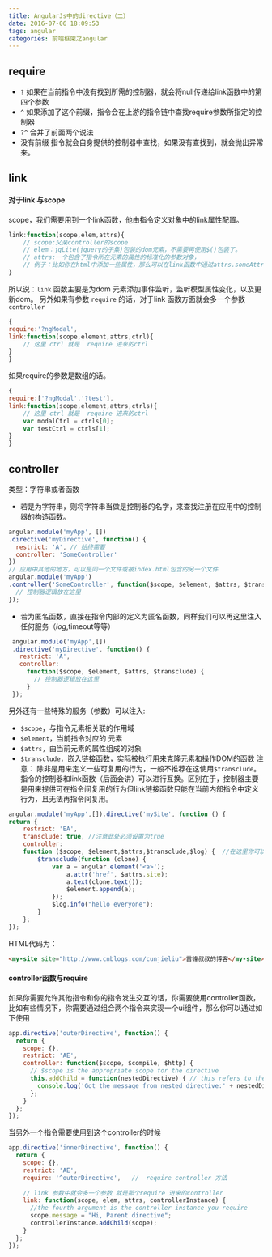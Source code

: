 ```yaml
---
title: AngularJs中的directive（二）
date: 2016-07-06 18:09:53
tags: angular
categories: 前端框架之angular
---
```


## require ##

- `?` 如果在当前指令中没有找到所需的控制器，就会将null传递给link函数中的第四个参数
- `^` 如果添加了这个前缀，指令会在上游的指令链中查找require参数所指定的控制器
- `?^` 合并了前面两个说法
- 没有前缀  指令就会自身提供的控制器中查找，如果没有查找到，就会抛出异常来。

<!-- more -->

## link ##
#### 对于link 与scope ####
scope，我们需要用到一个link函数，他由指令定义对象中的link属性配置。
```javascript
link:function(scope,elem,attrs){
    // scope:父亲controller的scope
    // elem：jqLite(jquery的子集)包装的dom元素，不需要再使用$()包装了。
    // attrs:一个包含了指令所在元素的属性的标准化的参数对象，
    // 例子：比如你在html中添加一些属性，那么可以在link函数中通过attrs.someAttribute来使用他。
}
```
所以说：`link` 函数主要是为dom 元素添加事件监听，监听模型属性变化，以及更新dom。
另外如果有参数 `require` 的话，对于link 函数方面就会多一个参数 `controller` 
```javascript
{
require:'?ngModal',
link:function(scope,element,attrs,ctrl){
    // 这里 ctrl 就是  require 进来的ctrl
}
}
```
如果require的参数是数组的话。
```javascript
{
require:['?ngModal','?test'],
link:function(scope,element,attrs,ctrls){
    // 这里 ctrl 就是  require 进来的ctrl
    var modalCtrl = ctrls[0];
    var testCtrl = ctrls[1];
}
}
```
## controller ##
类型：字符串或者函数
- 若是为字符串，则将字符串当做是控制器的名字，来查找注册在应用中的控制器的构造函数。
```javascript
angular.module('myApp', [])   
.directive('myDirective', function() {   
  restrict: 'A', // 始终需要  
  controller: 'SomeController'   
})   
// 应用中其他的地方，可以是同一个文件或被index.html包含的另一个文件  
angular.module('myApp')   
.controller('SomeController', function($scope, $element, $attrs, $transclude) {   
  // 控制器逻辑放在这里  
});
```
- 若为匿名函数，直接在指令内部的定义为匿名函数，同样我们可以再这里注入任何服务（$log,$timeout等等）
```javascript
 angular.module('myApp',[])   
 .directive('myDirective', function() {   
   restrict: 'A',   
   controller:   
     function($scope, $element, $attrs, $transclude) {   
       // 控制器逻辑放在这里  
     }   
 });
```
另外还有一些特殊的服务（参数）可以注入:
- `$scope`，与指令元素相关联的作用域
- `$element`，当前指令对应的 元素
- `$attrs`，由当前元素的属性组成的对象
- `$transclude`，嵌入链接函数，实际被执行用来克隆元素和操作DOM的函数
注意： 除非是用来定义一些可复用的行为，一般不推荐在这使用`$transclude`。         
指令的控制器和link函数（后面会讲）可以进行互换。区别在于，控制器主要是用来提供可在指令间复用的行为但link链接函数只能在当前内部指令中定义行为，且无法再指令间复用。
```javascript
angular.module('myApp',[]).directive('mySite', function () {  
return {  
    restrict: 'EA',  
    transclude: true, //注意此处必须设置为true  
    controller:  
    function ($scope, $element,$attrs,$transclude,$log) {  //在这里你可以注入你想注入的服务  
        $transclude(function (clone) {                
            var a = angular.element('<a>');  
                a.attr('href', $attrs.site);  
                a.text(clone.text());  
                $element.append(a);  
            });  
            $log.info("hello everyone");  
        }  
    };  
});
```
HTML代码为：
```html
<my-site site="http://www.cnblogs.com/cunjieliu">雷锋叔叔的博客</my-site>
```
#### controller函数与require ####
如果你需要允许其他指令和你的指令发生交互的话，你需要使用controller函数，比如有些情况下，你需要通过组合两个指令来实现一个ui组件，那么你可以通过如下使用
```javascript
app.directive('outerDirective', function() {
  return {
    scope: {},
    restrict: 'AE',
    controller: function($scope, $compile, $http) {
      // $scope is the appropriate scope for the directive
      this.addChild = function(nestedDirective) { // this refers to the controller
        console.log('Got the message from nested directive:' + nestedDirective.message);
      };
    }
  };
});
```
当另外一个指令需要使用到这个controller的时候
```javascript
app.directive('innerDirective', function() {
  return {
    scope: {},
    restrict: 'AE',
    require: '^outerDirective',   //  require controller 方法
    
    // link 参数中就会多一个参数 就是那个require 进来的controller
    link: function(scope, elem, attrs, controllerInstance) {
      //the fourth argument is the controller instance you require
      scope.message = "Hi, Parent directive";
      controllerInstance.addChild(scope);
    }
  };
});
```




